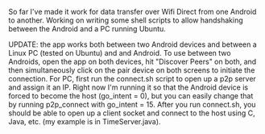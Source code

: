 So far I've made it work for data transfer over Wifi Direct from one Android to another. Working on writing some shell scripts to allow handshaking between the Android and a PC running Ubuntu.

UPDATE: the app works both between two Android devices and between a Linux PC (tested on Ubuntu) and and Android. To use between two Androids, open the app on both devices, hit "Discover Peers" on both, and then simultaneously click on the pair device on both screens to initiate the connection. For PC, first run the connect.sh script to open up a p2p server and assign it an IP. Right now I'm running it so that the Android device is forced to become the host (go_intent = 0), but you can easily change that by running p2p_connect with go_intent = 15. After you run connect.sh, you should be able to open up a client socket and connect to the host using C, Java, etc. (my example is in TimeServer.java).
